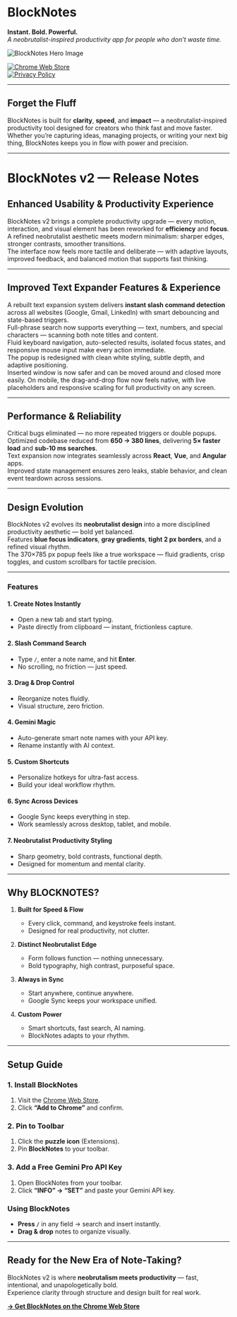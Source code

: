 # BlockNotes

**Instant. Bold. Powerful.**  
_A neobrutalist-inspired productivity app for people who don’t waste time._

![BlockNotes Hero Image](https://miro.medium.com/v2/resize:fit:1400/format:webp/1*6rmKNqX0fTZRPdhfNQ22Uw.png)

[![Chrome Web Store](https://img.shields.io/badge/Chrome%20Web%20Store-Live-brightgreen)](https://chromewebstore.google.com/detail/blocknotes/ebgmaljihmfbplmknjehheecopadefea)  
[![Privacy Policy](https://img.shields.io/badge/Privacy%20Policy-Live-brightgreen)](https://medium.com/@tomaslawton/privacy-policy-for-blocknotes-6ec02d1e787b)

---

## Forget the Fluff

BlockNotes is built for **clarity**, **speed**, and **impact** — a neobrutalist-inspired productivity tool designed for creators who think fast and move faster. Whether you’re capturing ideas, managing projects, or writing your next big thing, BlockNotes keeps you in flow with power and precision.

---

# BlockNotes v2 — Release Notes

## Enhanced Usability & Productivity Experience

BlockNotes v2 brings a complete productivity upgrade — every motion, interaction, and visual element has been reworked for **efficiency** and **focus**.  
A refined neobrutalist aesthetic meets modern minimalism: sharper edges, stronger contrasts, smoother transitions.  
The interface now feels more tactile and deliberate — with adaptive layouts, improved feedback, and balanced motion that supports fast thinking.

---

## Improved Text Expander Features & Experience

A rebuilt text expansion system delivers **instant slash command detection** across all websites (Google, Gmail, LinkedIn) with smart debouncing and state-based triggers.  
Full-phrase search now supports everything — text, numbers, and special characters — scanning both note titles and content.  
Fluid keyboard navigation, auto-selected results, isolated focus states, and responsive mouse input make every action immediate.  
The popup is redesigned with clean white styling, subtle depth, and adaptive positioning.  
Inserted window is now safer and can be moved around and closed more easily.
On mobile, the drag-and-drop flow now feels native, with live placeholders and responsive scaling for full productivity on any screen.

---

## Performance & Reliability

Critical bugs eliminated — no more repeated triggers or double popups.  
Optimized codebase reduced from **650 → 380 lines**, delivering **5× faster load** and **sub-10 ms searches**.  
Text expansion now integrates seamlessly across **React**, **Vue**, and **Angular** apps.  
Improved state management ensures zero leaks, stable behavior, and clean event teardown across sessions.

---

## Design Evolution

BlockNotes v2 evolves its **neobrutalist design** into a more disciplined productivity aesthetic — bold yet balanced.  
Features **blue focus indicators**, **gray gradients**, **tight 2 px borders**, and a refined visual rhythm.  
The 370×785 px popup feels like a true workspace — fluid gradients, crisp toggles, and custom scrollbars for tactile precision.

---

### **Features**

#### 1. Create Notes Instantly

- Open a new tab and start typing.
- Paste directly from clipboard — instant, frictionless capture.

#### 2. Slash Command Search

- Type `/`, enter a note name, and hit **Enter**.
- No scrolling, no friction — just speed.

#### 3. Drag & Drop Control

- Reorganize notes fluidly.
- Visual structure, zero friction.

#### 4. Gemini Magic

- Auto-generate smart note names with your API key.
- Rename instantly with AI context.

#### 5. Custom Shortcuts

- Personalize hotkeys for ultra-fast access.
- Build your ideal workflow rhythm.

#### 6. Sync Across Devices

- Google Sync keeps everything in step.
- Work seamlessly across desktop, tablet, and mobile.

#### 7. Neobrutalist Productivity Styling

- Sharp geometry, bold contrasts, functional depth.
- Designed for momentum and mental clarity.

---

## **Why BLOCKNOTES?**

1. **Built for Speed & Flow**

   - Every click, command, and keystroke feels instant.
   - Designed for real productivity, not clutter.

2. **Distinct Neobrutalist Edge**

   - Form follows function — nothing unnecessary.
   - Bold typography, high contrast, purposeful space.

3. **Always in Sync**

   - Start anywhere, continue anywhere.
   - Google Sync keeps your workspace unified.

4. **Custom Power**
   - Smart shortcuts, fast search, AI naming.
   - BlockNotes adapts to your rhythm.

---

## Setup Guide

### 1. Install BlockNotes

1. Visit the [Chrome Web Store](#).
2. Click **“Add to Chrome”** and confirm.

### 2. Pin to Toolbar

1. Click the **puzzle icon** (Extensions).
2. Pin **BlockNotes** to your toolbar.

### 3. Add a Free Gemini Pro API Key

1. Open BlockNotes from your toolbar.
2. Click **“INFO” → “SET”** and paste your Gemini API key.

### Using BlockNotes

- **Press `/`** in any field → search and insert instantly.
- **Drag & drop** notes to organize visually.

---

## **Ready for the New Era of Note-Taking?**

BlockNotes v2 is where **neobrutalism meets productivity** — fast, intentional, and unapologetically bold.  
Experience clarity through structure and design built for real work.

[**→ Get BlockNotes on the Chrome Web Store**](https://chromewebstore.google.com/detail/blocknotes/ebgmaljihmfbplmknjehheecopadefea)
